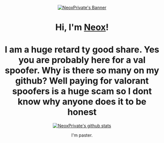 <p align="center">
  <a href="https://www.devonmustard.xyz"><img src="http://4.bp.blogspot.com/-6CMPUeXW2PI/UmBfHPfRv4I/AAAAAAAAD2w/GYBS6S8lVRE/s1600/tumblr_mfz6s8pa9F1qizl5uo1_500.gif" alt="NeoxPrivate's Banner"></a>
</p>

<h1 align="center">Hi, I'm <a href="https://www.devonmustard.xyz">Neox</a>!</h1>
<h1 align="center">I am a huge retard ty good share. Yes you are probably here for a val spoofer. Why is there so many on my github? Well paying for valorant spoofers is a huge scam so I dont know why anyone does it to be honest</h1>

<p align="center">
  <a href="https://github.com/NeoxPrivate"><img src="https://github-readme-stats.vercel.app/api?username=NeoxPrivate&hide_border=true&show_icons=true" alt="NeoxPrivate's github stats"></a>
</p>



<p align="center"> I'm paster.</p>

